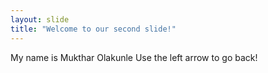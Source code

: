 ```yaml
---
layout: slide
title: "Welcome to our second slide!"
---
```

My name is Mukthar Olakunle
Use the left arrow to go back!
